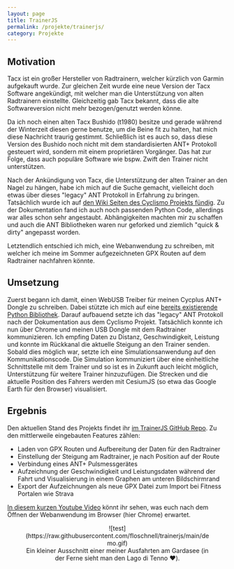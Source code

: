```yaml
---
layout: page
title: TrainerJS
permalink: /projekte/trainerjs/
category: Projekte
---
```


## Motivation

Tacx ist ein großer Hersteller von Radtrainern, welcher kürzlich von Garmin aufgekauft wurde. Zur gleichen Zeit wurde eine neue Version der Tacx Software angekündigt, mit welcher man die Unterstützung von alten Radtrainern einstellte. Gleichzeitig gab Tacx bekannt, dass die alte Softwareversion nicht mehr bezogen/genutzt werden könne.

Da ich noch einen alten Tacx Bushido (t1980) besitze und gerade während der Winterzeit diesen gerne benutze, um die Beine fit zu halten, hat mich diese Nachricht traurig gestimmt. Schließlich ist es auch so, dass diese Version des Bushido noch nicht mit dem standardisierten ANT+ Protokoll gesteuert wird, sondern mit einem proprietären Vorgänger. Das hat zur Folge, dass auch populäre Software wie bspw. Zwift den Trainer nicht unterstützen.

Nach der Ankündigung von Tacx, die Unterstützung der alten Trainer an den Nagel zu hängen, habe ich mich auf die Suche gemacht, vielleicht doch etwas über dieses "legacy" ANT Protokoll in Erfahrung zu bringen. Tatsächlich wurde ich auf [den Wiki Seiten des Cyclismo Projekts fündig](https://github.com/fluxoid-org/CyclismoProject/wiki/Tacx-Bushido-Headunit-protocol). Zu der Dokumentation fand ich auch noch passenden Python Code, allerdings war alles schon sehr angestaubt. Abhängigkeiten machten mir zu schaffen und auch die ANT Bibliotheken waren nur geforked und ziemlich "quick & dirty" angepasst worden.

Letztendlich entschied ich mich, eine Webanwendung zu schreiben, mit welcher ich meine im Sommer aufgezeichneten GPX Routen auf dem Radtrainer nachfahren könnte.

## Umsetzung

Zuerst begann ich damit, einen WebUSB Treiber für meinen Cycplus ANT+ Dongle zu schreiben. Dabei stützte ich mich auf eine [bereits existierende Python Bibliothek](https://github.com/half2me/libant). Darauf aufbauend setzte ich das "legacy" ANT Protokoll nach der Dokumentation aus dem Cyclismo Projekt. Tatsächlich konnte ich nun über Chrome und meinen USB Dongle mit dem Radtrainer kommunizieren. Ich empfing Daten zu Distanz, Geschwindigkeit, Leistung und konnte im Rückkanal die aktuelle Steigung an den Trainer senden. Sobald dies möglich war, setzte ich eine Simulationsanwendung auf den Kommunikationscode. Die Simulation kommuniziert über eine einheitliche Schnittstelle mit dem Trainer und so ist es in Zukunft auch leicht möglich, Unterstützung für weitere Trainer hinzuzufügen. Die Strecken und die aktuelle Position des Fahrers werden mit CesiumJS (so etwa das Google Earth für den Browser) visualisiert.

## Ergebnis

Den aktuellen Stand des Projekts findet ihr [im TrainerJS GitHub Repo](https://www.github.com/floschnell/trainerjs). Zu den mittlerweile eingebauten Features zählen:
- Laden von GPX Routen und Aufbereitung der Daten für den Radtrainer
- Einstellung der Steigung am Radtrainer, je nach Position auf der Route
- Verbindung eines ANT+ Pulsmessgerätes
- Aufzeichnung der Geschwindigkeit und Leistungsdaten während der Fahrt und Visualisierung in einem Graphen am unteren Bildschirmrand
- Export der Aufzeichnungen als neue GPX Datei zum Import bei Fitness Portalen wie Strava

[In diesem kurzen Youtube Video](https://www.youtube.com/watch?v=jJdXFX-7fDQ&feature=youtu.be) könnt ihr sehen, was euch nach dem Öffnen der Webanwendung im Browser (hier Chrome) erwartet.

<center>
<figure style="max-width:500px" markdown="1">
![test](https://raw.githubusercontent.com/floschnell/trainerjs/main/demo.gif)
<figcaption>Ein kleiner Ausschnitt einer meiner Ausfahrten am Gardasee (in der Ferne sieht man den Lago di Tenno ❤️).</figcaption>
</figure>
</center>